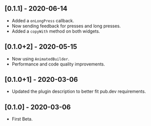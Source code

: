 ## [0.1.1] - 2020-06-14

* Added a `onLongPress` callback.
* Now sending feedback for presses and long presses.
* Added a `copyWith` method on both widgets.

## [0.1.0+2] - 2020-05-15

* Now using `AnimatedBuilder`.
* Performance and code quality improvements.

## [0.1.0+1] - 2020-03-06

* Updated the plugin description to better fit pub.dev requirements.

## [0.1.0] - 2020-03-06

* First Beta.
